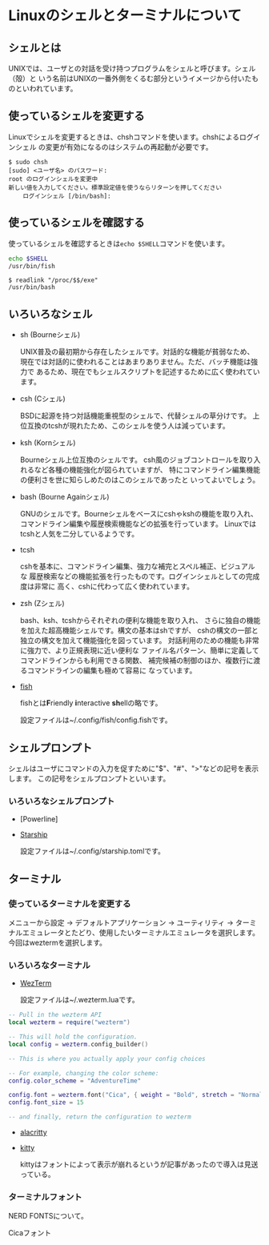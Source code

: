 # Linuxのシェルとターミナルについて

## シェルとは

UNIXでは、ユーザとの対話を受け持つプログラムをシェルと呼びます。シェル（殻）と
いう名前はUNIXの一番外側をくるむ部分というイメージから付いたものといわれています。

## 使っているシェルを変更する

Linuxでシェルを変更するときは、chshコマンドを使います。chshによるログインシェル
の変更が有効になるのはシステムの再起動が必要です。

```
$ sudo chsh
[sudo] <ユーザ名> のパスワード:
root のログインシェルを変更中
新しい値を入力してください。標準設定値を使うならリターンを押してください
	ログインシェル [/bin/bash]:
```

## 使っているシェルを確認する

使っているシェルを確認するときは`echo $SHELL`コマンドを使います。
<!-- 使っているシェルを確認するときは`readlink "/proc/$$/exe"`コマンドを使います。 -->

```bash
echo $SHELL
/usr/bin/fish
```

```
$ readlink "/proc/$$/exe"
/usr/bin/bash
```

## いろいろなシェル

- sh (Bourneシェル)

  UNIX普及の最初期から存在したシェルです。対話的な機能が貧弱なため、
  現在では対話的に使われることはあまりありません。ただ、バッチ機能は強力で
  あるため、現在でもシェルスクリプトを記述するために広く使われています。

- csh (Cシェル)

  BSDに起源を持つ対話機能重視型のシェルで、代替シェルの草分けです。
  上位互換のtcshが現れたため、このシェルを使う人は減っています。

- ksh (Kornシェル)

  Bourneシェル上位互換のシェルです。
  csh風のジョブコントロールを取り入れるなど各種の機能強化が図られていますが、
  特にコマンドライン編集機能の便利さを世に知らしめたのはこのシェルであったと
  いってよいでしょう。

- bash (Bourne Againシェル)

  GNUのシェルです。Bourneシェルをベースにcshゃkshの機能を取り入れ、
  コマンドライン編集や履歴検索機能などの拡張を行っています。
  Linuxではtcshと人気を二分しているようです。

- tcsh

  cshを基本に、コマンドライン編集、強力な補完とスペル補正、ビジュアルな
  履歴検索などの機能拡張を行ったものです。ログインシェルとしての完成度は非常に
  高く、cshに代わって広く使われています。

- zsh (Zシェル)

  bash、ksh、tcshからそれぞれの便利な機能を取り入れ、
  さらに独自の機能を加えた超高機能シェルです。構文の基本はshですが、
  cshの構文の一部と独立の構文を加えて機能強化を図っています。
  対話利用のための機能も非常に強力で、より正規表現に近い便利な
  ファイル名パターン、簡単に定義してコマンドラインからも利用できる関数、
  補完候補の制御のほか、複数行に渡るコマンドラインの編集も極めて容易に
  なっています。

- [fish]

  [fish]: https://fishshell.com/

  fishとは**F**riendly **i**nteractive **sh**ellの略です。

  設定ファイルは~/.config/fish/config.fishです。

## シェルプロンプト

シェルはユーザにコマンドの入力を促すために"$"、"#"、">"などの記号を表示します。
この記号をシェルプロンプトといいます。

### いろいろなシェルプロンプト

- [Powerline]

- [Starship]

  [Starship]: https://starship.rs/ja-JP/

  設定ファイルは~/.config/starship.tomlです。

## ターミナル

### 使っているターミナルを変更する

メニューから設定 -> デフォルトアプリケーション -> ユーティリティ ->
ターミナルエミュレータとたどり、使用したいターミナルエミュレータを選択します。
今回はweztermを選択します。

### いろいろなターミナル

- [WezTerm]

  [WezTerm]: https://wezfurlong.org/wezterm/install/linux.html

  設定ファイルは~/.wezterm.luaです。

```lua
-- Pull in the wezterm API
local wezterm = require("wezterm")

-- This will hold the configuration.
local config = wezterm.config_builder()

-- This is where you actually apply your config choices

-- For example, changing the color scheme:
config.color_scheme = "AdventureTime"

config.font = wezterm.font("Cica", { weight = "Bold", stretch = "Normal", style = "Normal" })
config.font_size = 15

-- and finally, return the configuration to wezterm
```

- [alacritty]

  [alacritty]: https://alacritty.org/

- [kitty]

  [kitty]: https://sw.kovidgoyal.net/kitty/

  kittyはフォントによって表示が崩れるというが記事があったので導入は見送っている。

### ターミナルフォント

NERD FONTSについて。

Cicaフォント
